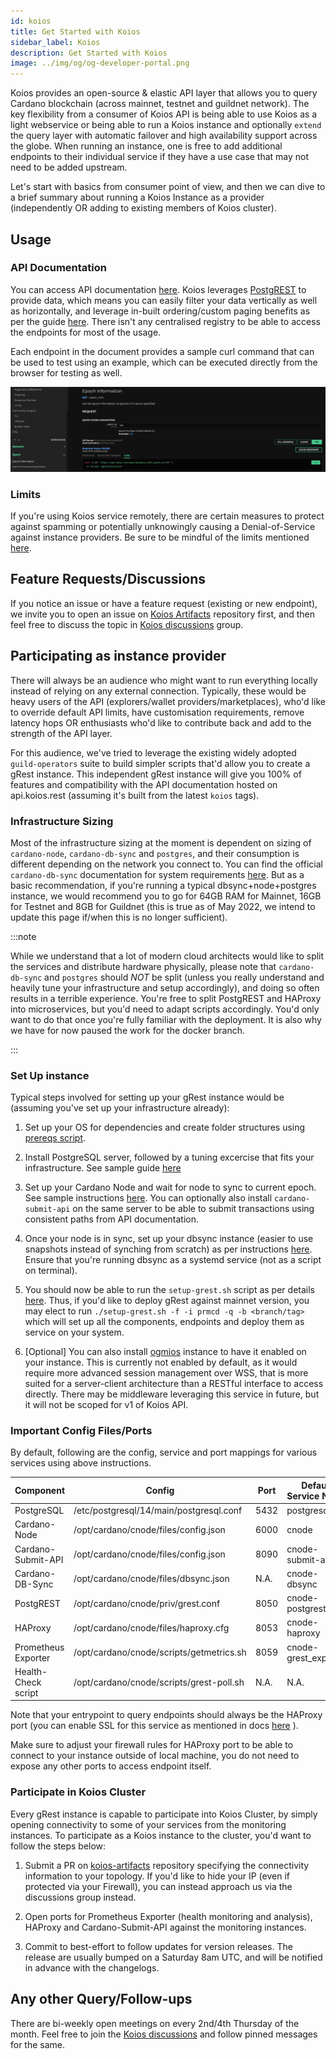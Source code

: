 ```yaml
---
id: koios
title: Get Started with Koios
sidebar_label: Koios
description: Get Started with Koios
image: ../img/og/og-developer-portal.png
---
```


Koios provides an open-source & elastic API layer that allows you to query Cardano blockchain (across mainnet, testnet and guildnet network).
The key flexibility from a consumer of Koios API is being able to use Koios as a light webservice or being able to run a Koios instance and optionally `extend` the query layer with automatic failover and high availability support across the globe. When running an instance, one is free to add additional endpoints to their individual service if they have a use case that may not need to be added upstream.

Let's start with basics from consumer point of view, and then we can dive to a brief summary about running a Koios Instance as a provider (independently OR adding to existing members of Koios cluster).

## Usage

### API Documentation

You can access API documentation [here](https://api.koios.rest). Koios leverages [PostgREST](https://postgrest.org/) to provide data, which means you can easily filter your data vertically as well as horizontally, and leverage in-built ordering/custom paging benefits as per the guide [here](https://api.koios.rest/#overview--api-usage). There isn't any centralised registry to be able to access the endpoints for most of the usage.

Each endpoint in the document provides a sample curl command that can be used to test using an example, which can be executed directly from the browser for testing as well.

![img](../../static/img/get-started/koios/1-usage.png)
 
### Limits

If you're using Koios service remotely, there are certain measures to protect against spamming or potentially unknowingly causing a Denial-of-Service against instance providers. Be sure to be mindful of the limits mentioned [here](https://api.koios.rest/#overview--limits).

## Feature Requests/Discussions

If you notice an issue or have a feature request (existing or new endpoint), we invite you to open an issue on [Koios Artifacts](https://github.com/cardano-community/koios-artifacts) repository first, and then feel free to discuss the topic in [Koios discussions](https://t.me/+zE4Lce_QUepiY2U1) group.

## Participating as instance provider

There will always be an audience who might want to run everything locally instead of relying on any external connection. Typically, these would be heavy users of the API (explorers/wallet providers/marketplaces), who'd like to override default API limits, have customisation requirements, remove latency hops OR enthusiasts who'd like to contribute back and add to the strength of the API layer.

For this audience, we've tried to leverage the existing widely adopted `guild-operators` suite to build simpler scripts that'd allow you to create a gRest instance. This independent gRest instance will give you 100% of features and compatibility with the API documentation hosted on api.koios.rest (assuming it's built from the latest `koios` tags).

### Infrastructure Sizing

Most of the infrastructure sizing at the moment is dependent on sizing of `cardano-node`, `cardano-db-sync` and `postgres`, and their consumption is different depending on the network you connect to. You can find the official `cardano-db-sync` documentation for system requirements [here](https://github.com/input-output-hk/cardano-db-sync#system-requirements). But as a basic recommendation, if you're running a typical dbsync+node+postgres instance, we would recommend you to go for 64GB RAM for Mainnet, 16GB for Testnet and 8GB for Guildnet (this is true as of May 2022, we intend to update this page if/when this is no longer sufficient).

:::note

While we understand that a lot of modern cloud architects would like to split the services and distribute hardware physically, please note that `cardano-db-sync` and `postgres` should *NOT* be split (unless you really understand and heavily tune your infrastructure and setup accordingly), and doing so often results in a terrible experience. You're free to split PostgREST and HAProxy into microservices, but you'd need to adapt scripts accordingly. You'd only want to do that once you're fully familiar with the deployment. It is also why we have for now paused the work for the docker branch.

:::

### Set Up instance

Typical steps involved for setting up your gRest instance would be (assuming you've set up your infrastructure already):

1. Set up your OS for dependencies and create folder structures using [prereqs script](https://cardano-community.github.io/guild-operators/basics/#pre-requisites).

2. Install PostgreSQL server, followed by a tuning excercise that fits your infrastructure. See sample guide [here](https://cardano-community.github.io/guild-operators/Appendix/postgres/)

3. Set up your Cardano Node and wait for node to sync to current epoch. See sample instructions [here](https://cardano-community.github.io/guild-operators/Build/node-cli/). You can optionally also install `cardano-submit-api` on the same server to be able to submit transactions using consistent paths from API documentation.

4. Once your node is in sync, set up your dbsync instance (easier to use snapshots instead of synching from scratch) as per instructions [here](https://cardano-community.github.io/guild-operators/Build/dbsync/). Ensure that you're running dbsync as a systemd service (not as a script on terminal).

5. You should now be able to run the `setup-grest.sh` script as per details [here](https://cardano-community.github.io/guild-operators/Build/grest/#setup). Thus, if you'd like to deploy gRest against mainnet version, you may elect to run `./setup-grest.sh -f -i prmcd -q -b <branch/tag>` which will set up all the components, endpoints and deploy them as service on your system.

6. [Optional] You can also install [ogmios](https://ogmios.dev) instance to have it enabled on your instance. This is currently not enabled by default, as it would require more advanced session management over WSS, that is more suited for a server-client architecture than a RESTful interface to access directly. There may be middleware leveraging this service in future, but it will not be scoped for v1 of Koios API.

### Important Config Files/Ports

By default, following are the config, service and port mappings for various services using above instructions.


|Component          | Config                                  | Port  | Default Service Name |
|-------------------|-----------------------------------------|-------|----------------------|
|PostgreSQL         | /etc/postgresql/14/main/postgresql.conf | 5432  | postgresql           |
|Cardano-Node       | /opt/cardano/cnode/files/config.json    | 6000  | cnode                |
|Cardano-Submit-API | /opt/cardano/cnode/files/config.json    | 8090  | cnode-submit-api     |
|Cardano-DB-Sync    | /opt/cardano/cnode/files/dbsync.json    | N.A.  | cnode-dbsync         |
|PostgREST          | /opt/cardano/cnode/priv/grest.conf      | 8050  | cnode-postgrest      |
|HAProxy            | /opt/cardano/cnode/files/haproxy.cfg    | 8053  | cnode-haproxy        |
|Prometheus Exporter| /opt/cardano/cnode/scripts/getmetrics.sh| 8059  | cnode-grest_exporter |
|Health-Check script| /opt/cardano/cnode/scripts/grest-poll.sh| N.A.  | N.A.                 |

Note that your entrypoint to query endpoints should always be the HAProxy port (you can enable SSL for this service as mentioned in docs [here](https://cardano-community.github.io/guild-operators/Build/grest/#tls) ).

Make sure to adjust your firewall rules for HAProxy port to be able to connect to your instance outside of local machine, you do not need to expose any other ports to access endpoint itself.

### Participate in Koios Cluster

Every gRest instance is capable to participate into Koios Cluster, by simply opening connectivity to some of your services from the monitoring instances. To participate as a Koios instance to the cluster, you'd want to follow the steps below:

1. Submit a PR on [koios-artifacts](https://github.com/cardano-community/koios-artifacts/tree/main/topology) repository specifying the connectivity information to your topology. If you'd like to hide your IP (even if protected via your Firewall), you can instead approach us via the discussions group instead.

2. Open ports for Prometheus Exporter (health monitoring and analysis), HAProxy and Cardano-Submit-API against the monitoring instances.

3. Commit to best-effort to follow updates for version releases. The release are usually bumped on a Saturday 8am UTC, and will be notified in advance with the changelogs.

## Any other Query/Follow-ups

There are bi-weekly open meetings on every 2nd/4th Thursday of the month. Feel free to join the [Koios discussions](https://t.me/+zE4Lce_QUepiY2U1) and follow pinned messages for the same.
